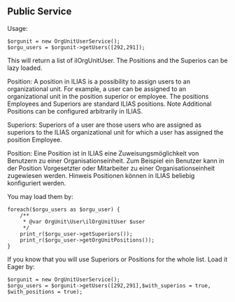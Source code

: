 ## Public Service
Usage:
```
$orgunit = new OrgUnitUserService();
$orgu_users = $orgunit->getUsers([292,291]);
```
This will return a list of ilOrgUnitUser. The Positions and the Superios can be lazy loaded. 

Position: A position in ILIAS is a possibility to assign users to an organizational unit. For example, a user can be assigned to an organizational unit in the position superior or employee. The positions Employees and Superiors are standard ILIAS positions. Note Additional Positions can be configured arbitrarily in ILIAS.

Superiors: Superiors of a user are those users who are assigned as superiors to the ILIAS organizational unit for which a user has assigned the position Employee.

Position: Eine Position ist in ILIAS eine Zuweisungsmöglichkeit von Benutzern zu einer Organisationseinheit. Zum Beispiel ein Benutzer kann in der Position Vorgesetzter oder Mitarbeiter zu einer Organisationseinheit zugewiesen werden. Hinweis Positionen können in ILIAS beliebig konfiguriert werden.

You may load them by:
```
foreach($orgu_users as $orgu_user) {
	/**
	 * @var OrgUnit\User\ilOrgUnitUser $user
	 */
	print_r($orgu_user->getSuperiors());
	print_r($orgu_user->getOrgUnitPositions());
}
```

If you know that you will use Superiors or Positions for the whole list. Load it Eager by:
```
$orgunit = new OrgUnitUserService();
$orgu_users = $orgunit->getUsers([292,291],$with_superios = true, $with_positions = true);
```
